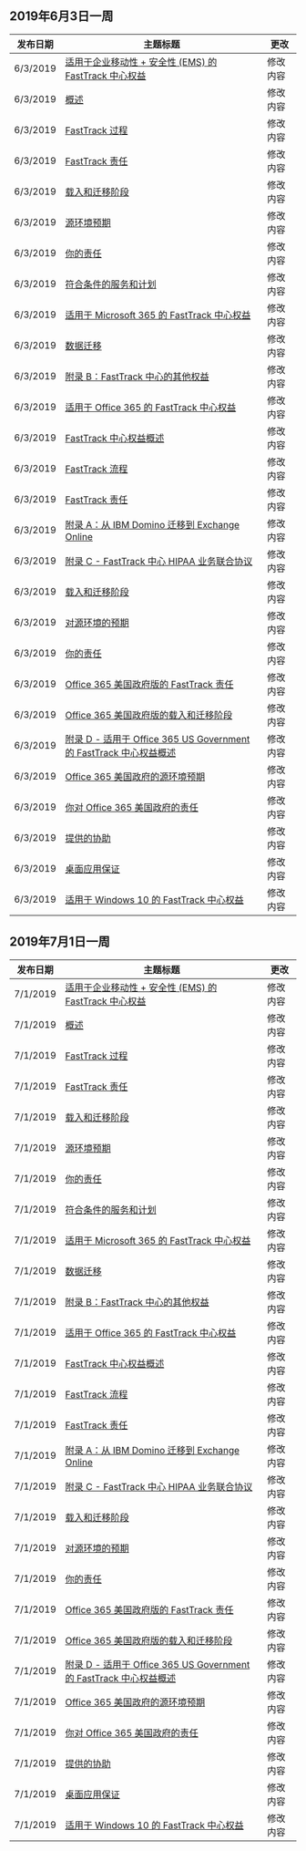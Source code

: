 <!-- This file is generated automatically each week. Changes made to this file will be overwritten.-->




## <a name="week-of-june-03-2019"></a>2019年6月3日一周


| 发布日期 |主题标题 | 更改 |
|------|------------|--------|
| 6/3/2019 | [适用于企业移动性 + 安全性 (EMS) 的 FastTrack 中心权益](/FastTrack/ems-fasttrack-benefit-for-ems) | 修改内容 |
| 6/3/2019 | [概述](/FastTrack/ems-fasttrack-benefit-overview) | 修改内容 |
| 6/3/2019 | [FastTrack 过程](/FastTrack/ems-fasttrack-process) | 修改内容 |
| 6/3/2019 | [FastTrack 责任](/FastTrack/ems-fasttrack-responsibilities) | 修改内容 |
| 6/3/2019 | [载入和迁移阶段](/FastTrack/ems-onboarding-phases) | 修改内容 |
| 6/3/2019 | [源环境预期](/FastTrack/ems-source-environment-expectations) | 修改内容 |
| 6/3/2019 | [你的责任](/FastTrack/ems-your-responsibilities) | 修改内容 |
| 6/3/2019 | [符合条件的服务和计划](/FastTrack/m365-eligible-services-and-plans) | 修改内容 |
| 6/3/2019 | [适用于 Microsoft 365 的 FastTrack 中心权益](/FastTrack/m365-fasttrack-benefit-overview) | 修改内容 |
| 6/3/2019 | [数据迁移](/FastTrack/o365-data-migration) | 修改内容 |
| 6/3/2019 | [附录 B：FastTrack 中心的其他权益](/FastTrack/o365-fasttrack-additional-benefits) | 修改内容 |
| 6/3/2019 | [适用于 Office 365 的 FastTrack 中心权益](/FastTrack/o365-fasttrack-benefit-for-office-365) | 修改内容 |
| 6/3/2019 | [FastTrack 中心权益概述](/FastTrack/o365-fasttrack-benefit-overview) | 修改内容 |
| 6/3/2019 | [FastTrack 流程](/FastTrack/o365-fasttrack-process) | 修改内容 |
| 6/3/2019 | [FastTrack 责任](/FastTrack/o365-fasttrack-responsibilities) | 修改内容 |
| 6/3/2019 | [附录 A：从 IBM Domino 迁移到 Exchange Online](/FastTrack/o365-from-ibm-domino-to-exchange-online) | 修改内容 |
| 6/3/2019 | [附录 C - FastTrack 中心 HIPAA 业务联合协议](/FastTrack/o365-hipaa-business-associate-agreement) | 修改内容 |
| 6/3/2019 | [载入和迁移阶段](/FastTrack/o365-onboarding-and-migration) | 修改内容 |
| 6/3/2019 | [对源环境的预期](/FastTrack/o365-source-environment-expectations) | 修改内容 |
| 6/3/2019 | [你的责任](/FastTrack/o365-your-responsibilities) | 修改内容 |
| 6/3/2019 | [Office 365 美国政府版的 FastTrack 责任](/FastTrack/us-gov-appendix-fasttrack-responsibilities) | 修改内容 |
| 6/3/2019 | [Office 365 美国政府版的载入和迁移阶段](/FastTrack/us-gov-appendix-onboarding-and-migration) | 修改内容 |
| 6/3/2019 | [附录 D - 适用于 Office 365 US Government 的 FastTrack 中心权益概述](/FastTrack/us-gov-appendix-overview) | 修改内容 |
| 6/3/2019 | [Office 365 美国政府的源环境预期](/FastTrack/us-gov-appendix-source-environment-expectations) | 修改内容 |
| 6/3/2019 | [你对 Office 365 美国政府的责任](/FastTrack/us-gov-appendix-your-responsibilities) | 修改内容 |
| 6/3/2019 | [提供的协助](/FastTrack/win-10-daa-assistance-offered) | 修改内容 |
| 6/3/2019 | [桌面应用保证](/FastTrack/win-10-desktop-app-assure) | 修改内容 |
| 6/3/2019 | [适用于 Windows 10 的 FastTrack 中心权益](/FastTrack/win-10-fasttrack-benefit-for-windows-10) | 修改内容 |


## <a name="week-of-july-01-2019"></a>2019年7月1日一周


| 发布日期 |主题标题 | 更改 |
|------|------------|--------|
| 7/1/2019 | [适用于企业移动性 + 安全性 (EMS) 的 FastTrack 中心权益](/FastTrack/ems-fasttrack-benefit-for-ems) | 修改内容 |
| 7/1/2019 | [概述](/FastTrack/ems-fasttrack-benefit-overview) | 修改内容 |
| 7/1/2019 | [FastTrack 过程](/FastTrack/ems-fasttrack-process) | 修改内容 |
| 7/1/2019 | [FastTrack 责任](/FastTrack/ems-fasttrack-responsibilities) | 修改内容 |
| 7/1/2019 | [载入和迁移阶段](/FastTrack/ems-onboarding-phases) | 修改内容 |
| 7/1/2019 | [源环境预期](/FastTrack/ems-source-environment-expectations) | 修改内容 |
| 7/1/2019 | [你的责任](/FastTrack/ems-your-responsibilities) | 修改内容 |
| 7/1/2019 | [符合条件的服务和计划](/FastTrack/m365-eligible-services-and-plans) | 修改内容 |
| 7/1/2019 | [适用于 Microsoft 365 的 FastTrack 中心权益](/FastTrack/m365-fasttrack-benefit-overview) | 修改内容 |
| 7/1/2019 | [数据迁移](/FastTrack/o365-data-migration) | 修改内容 |
| 7/1/2019 | [附录 B：FastTrack 中心的其他权益](/FastTrack/o365-fasttrack-additional-benefits) | 修改内容 |
| 7/1/2019 | [适用于 Office 365 的 FastTrack 中心权益](/FastTrack/o365-fasttrack-benefit-for-office-365) | 修改内容 |
| 7/1/2019 | [FastTrack 中心权益概述](/FastTrack/o365-fasttrack-benefit-overview) | 修改内容 |
| 7/1/2019 | [FastTrack 流程](/FastTrack/o365-fasttrack-process) | 修改内容 |
| 7/1/2019 | [FastTrack 责任](/FastTrack/o365-fasttrack-responsibilities) | 修改内容 |
| 7/1/2019 | [附录 A：从 IBM Domino 迁移到 Exchange Online](/FastTrack/o365-from-ibm-domino-to-exchange-online) | 修改内容 |
| 7/1/2019 | [附录 C - FastTrack 中心 HIPAA 业务联合协议](/FastTrack/o365-hipaa-business-associate-agreement) | 修改内容 |
| 7/1/2019 | [载入和迁移阶段](/FastTrack/o365-onboarding-and-migration) | 修改内容 |
| 7/1/2019 | [对源环境的预期](/FastTrack/o365-source-environment-expectations) | 修改内容 |
| 7/1/2019 | [你的责任](/FastTrack/o365-your-responsibilities) | 修改内容 |
| 7/1/2019 | [Office 365 美国政府版的 FastTrack 责任](/FastTrack/us-gov-appendix-fasttrack-responsibilities) | 修改内容 |
| 7/1/2019 | [Office 365 美国政府版的载入和迁移阶段](/FastTrack/us-gov-appendix-onboarding-and-migration) | 修改内容 |
| 7/1/2019 | [附录 D - 适用于 Office 365 US Government 的 FastTrack 中心权益概述](/FastTrack/us-gov-appendix-overview) | 修改内容 |
| 7/1/2019 | [Office 365 美国政府的源环境预期](/FastTrack/us-gov-appendix-source-environment-expectations) | 修改内容 |
| 7/1/2019 | [你对 Office 365 美国政府的责任](/FastTrack/us-gov-appendix-your-responsibilities) | 修改内容 |
| 7/1/2019 | [提供的协助](/FastTrack/win-10-daa-assistance-offered) | 修改内容 |
| 7/1/2019 | [桌面应用保证](/FastTrack/win-10-desktop-app-assure) | 修改内容 |
| 7/1/2019 | [适用于 Windows 10 的 FastTrack 中心权益](/FastTrack/win-10-fasttrack-benefit-for-windows-10) | 修改内容 |
